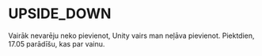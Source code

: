 # UPSIDE_DOWN

Vairāk nevarēju neko pievienot, Unity vairs man neļāva pievienot. Piektdien, 17.05 parādīšu, kas par vainu. 
